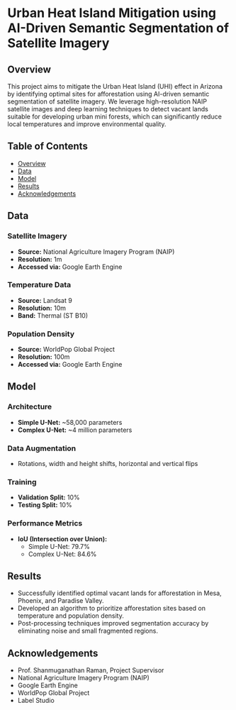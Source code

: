 # Urban Heat Island Mitigation using AI-Driven Semantic Segmentation of Satellite Imagery

## Overview

This project aims to mitigate the Urban Heat Island (UHI) effect in Arizona by identifying optimal sites for afforestation using AI-driven semantic segmentation of satellite imagery. We leverage high-resolution NAIP satellite images and deep learning techniques to detect vacant lands suitable for developing urban mini forests, which can significantly reduce local temperatures and improve environmental quality.

## Table of Contents

- [Overview](#overview)
- [Data](#data)
- [Model](#model)
- [Results](#results)
- [Acknowledgements](#acknowledgements)

## Data

### Satellite Imagery
- **Source:** National Agriculture Imagery Program (NAIP)
- **Resolution:** 1m
- **Accessed via:** Google Earth Engine

### Temperature Data
- **Source:** Landsat 9
- **Resolution:** 10m
- **Band:** Thermal (ST B10)

### Population Density
- **Source:** WorldPop Global Project
- **Resolution:** 100m
- **Accessed via:** Google Earth Engine

## Model

### Architecture
- **Simple U-Net:** ~58,000 parameters
- **Complex U-Net:** ~4 million parameters

### Data Augmentation
- Rotations, width and height shifts, horizontal and vertical flips

### Training
- **Validation Split:** 10%
- **Testing Split:** 10%

### Performance Metrics
- **IoU (Intersection over Union):**
  - Simple U-Net: 79.7%
  - Complex U-Net: 84.6%

## Results

- Successfully identified optimal vacant lands for afforestation in Mesa, Phoenix, and Paradise Valley.
- Developed an algorithm to prioritize afforestation sites based on temperature and population density.
- Post-processing techniques improved segmentation accuracy by eliminating noise and small fragmented regions.

## Acknowledgements
- Prof. Shanmuganathan Raman, Project Supervisor
- National Agriculture Imagery Program (NAIP)
- Google Earth Engine
- WorldPop Global Project
- Label Studio
